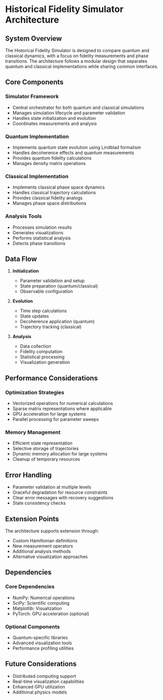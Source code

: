 # Historical Fidelity Simulator Architecture

## System Overview

The Historical Fidelity Simulator is designed to compare quantum and classical dynamics, with a focus on fidelity measurements and phase transitions. The architecture follows a modular design that separates quantum and classical implementations while sharing common interfaces.

## Core Components

### Simulator Framework
- Central orchestrator for both quantum and classical simulations
- Manages simulation lifecycle and parameter validation
- Handles state initialization and evolution
- Coordinates measurements and analysis

### Quantum Implementation
- Implements quantum state evolution using Lindblad formalism
- Handles decoherence effects and quantum measurements
- Provides quantum fidelity calculations
- Manages density matrix operations

### Classical Implementation
- Implements classical phase space dynamics
- Handles classical trajectory calculations
- Provides classical fidelity analogs
- Manages phase space distributions

### Analysis Tools
- Processes simulation results
- Generates visualizations
- Performs statistical analysis
- Detects phase transitions

## Data Flow

1. **Initialization**
   - Parameter validation and setup
   - State preparation (quantum/classical)
   - Observable configuration

2. **Evolution**
   - Time step calculations
   - State updates
   - Decoherence application (quantum)
   - Trajectory tracking (classical)

3. **Analysis**
   - Data collection
   - Fidelity computation
   - Statistical processing
   - Visualization generation

## Performance Considerations

### Optimization Strategies
- Vectorized operations for numerical calculations
- Sparse matrix representations where applicable
- GPU acceleration for large systems
- Parallel processing for parameter sweeps

### Memory Management
- Efficient state representation
- Selective storage of trajectories
- Dynamic memory allocation for large systems
- Cleanup of temporary resources

## Error Handling

- Parameter validation at multiple levels
- Graceful degradation for resource constraints
- Clear error messages with recovery suggestions
- State consistency checks

## Extension Points

The architecture supports extension through:
- Custom Hamiltonian definitions
- New measurement operators
- Additional analysis methods
- Alternative visualization approaches

## Dependencies

### Core Dependencies
- NumPy: Numerical operations
- SciPy: Scientific computing
- Matplotlib: Visualization
- PyTorch: GPU acceleration (optional)

### Optional Components
- Quantum-specific libraries
- Advanced visualization tools
- Performance profiling utilities

## Future Considerations

- Distributed computing support
- Real-time visualization capabilities
- Enhanced GPU utilization
- Additional physics models 